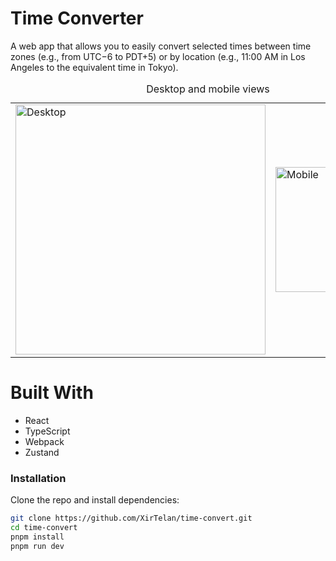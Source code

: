 # Time Converter

A web app that allows you to easily convert selected times between time zones (e.g., from UTC−6 to PDT+5) or by location (e.g., 11:00 AM in Los Angeles to the equivalent time in Tokyo).

<table>
   <caption>Desktop and mobile views </caption>
  <tr>
    <td><img src="https://github.com/user-attachments/assets/9c01d74f-6ff7-4e2b-9309-fe7312ab4e1b" alt="Desktop" width="400"/></td>
    <td><img src="https://github.com/user-attachments/assets/345e3f00-8936-497b-9b01-772143b4cb07" alt="Mobile" width="200"/></td>
  </tr>
</table>

# Built With
   - React
   - TypeScript
   - Webpack
   - Zustand

### Installation

Clone the repo and install dependencies:

```bash
git clone https://github.com/XirTelan/time-convert.git
cd time-convert
pnpm install
pnpm run dev 
```
